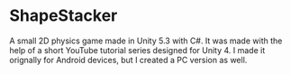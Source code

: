 # ShapeStacker
A small 2D physics game made in Unity 5.3 with C#. It was made with the help of a short YouTube tutorial series designed for Unity 4. I made it orignally for Android devices, but I created a PC version as well.
